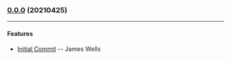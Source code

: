 ### [0.0.0](https://github.com/dragonheim/gagent/commit/5863999) (20210425)
---
#### Features
* [Initial Commit](https://github.com/dragonheim/gagent/commit/5863999) -- James Wells
